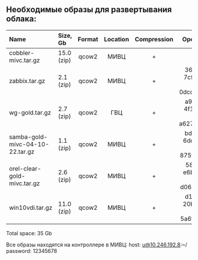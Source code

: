 ## Необходимые образы для развертывания облака:

| Name                            | Size, Gb   | Format | Location | Compression  |             Openstack ID             |           Hash(md5sum)           |  Newest version  |
| :------------------------------ | :--------- | :----: | :------: | :----------: | :----------------------------------: | :------------------------------: | :--------------: |
| cobbler-mivc.tar.gz             | 15.0 (zip) | qcow2  | МИВЦ     |      +       |                  -                   | 8d60e9b6bc9ad349800ff873de3c6701 |      sivc        |
| zabbix.tar.gz                   | 2.1 (zip)  | qcow2  | МИВЦ     |      +       | 3612de17-7cf7-4308-a647-0dcd44d16587 | d67770a05f33c7d043cac07a6ed093ba |       ✅         |
| wg-gold.tar.gz                  | 2.7 (zip)  | qcow2  | ГВЦ      |      +       | a92473c7-4f1b-4ad4-8c48-a62750738b82 | 56f031bb5afaebf3e9310189f4c3181e |       ✅         |
| samba-gold-mivc-04-10-22.tar.gz | 1.1 (zip)  | qcow2  | МИВЦ     |      +       | bd640434-6dcb-4d38-8c2b-875f347ee507 | 1a1a5f0dcb5827ec5d54db5c2c2dddac |       ✅         |
| orel-clear-gold-mivc.tar.gz     | 2.6 (zip)  | qcow2  | МИВЦ     |      +       | 584c559f-e6b8-467c-9bdc-d06bf30c67a5 | d7965a2851bd3d576465d5a4f42b4a63 |       ✅         |
| win10vdi.tar.gz                 | 11.0 (zip) | qcow2  | МИВЦ     |      +       | d1d1db28-20b3-49a9-8e08-5a6f50aed316 | 723b5b098b4a544cbb39abd4ab1a7bcc |      sivc        |



Total space: 35 Gb

Все образы находятся на контроллере в МИВЦ: 
    host: u@10.246.192.8:~/
    password: 12345678

